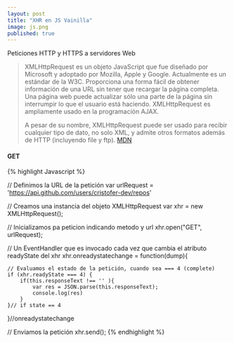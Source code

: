 ```yaml
---
layout: post
title: "XHR en JS Vainilla"
image: js.png
published: true
---
```


Peticiones HTTP y HTTPS a servidores Web


> XMLHttpRequest es un objeto JavaScript que fue diseñado por Microsoft y adoptado por Mozilla, Apple y Google. Actualmente es un estándar de la W3C. Proporciona una forma fácil de obtener información de una URL sin tener que recargar la página completa. Una página web puede actualizar sólo una parte de la página sin interrumpir lo que el usuario está haciendo. XMLHttpRequest es ampliamente usado en la programación AJAX.
> 
> A pesar de su nombre, XMLHttpRequest puede ser usado para recibir cualquier tipo de dato, no solo XML, y admite otros formatos además de HTTP (incluyendo file y ftp). [MDN](https://developer.mozilla.org/es/docs/Web/API/XMLHttpRequest)


#### GET

{% highlight Javascript %}

// Definimos la URL de la petición
var urlRequest = 'https://api.github.com/users/cristofer-dev/repos'

// Creamos una instancia del objeto XMLHttpRequest
var xhr = new XMLHttpRequest();

// Inicializamos pa peticion indicando metodo y url
xhr.open("GET", urlRequest);

// Un EventHandler que es invocado cada vez que cambia el atributo readyState del xhr
xhr.onreadystatechange = function(dump){

    // Evaluamos el estado de la petición, cuando sea === 4 (complete)
    if (xhr.readyState === 4) {
        if(this.responseText !== '' ){
            var res = JSON.parse(this.responseText);
            console.log(res)
        }
    }// if state == 4

}//onreadystatechange

// Enviamos la petición
xhr.send();
{% endhighlight %}  